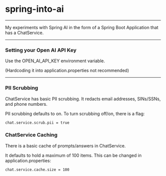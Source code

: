 # spring-into-ai

---

My experiments with Spring AI in the form of a Spring Boot Application that has a ChatService.

---
### Setting your Open AI API Key

Use the OPEN_AI_API_KEY environment variable.

(Hardcoding it into application.properties not recommended)

---

### PII Scrubbing

ChatService has basic PII scrubbing. It redacts email addresses, SINs/SSNs, and phone numbers.

PII scrubbing defaults to on. To turn scrubbing off/on, there is a flag:

```
chat.service.scrub.pii = true
```

### ChatService Caching

There is a basic cache of prompts/answers in ChatService.

It defaults to hold a maximum of 100 items. This can be changed in application.properties:

```
chat.service.cache.size = 100
```
